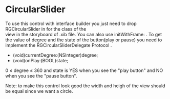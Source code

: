CircularSlider
==============
To use this control with interface builder you just need to drop RGCircularSlider in for the class of the  
view in the storyboard of .xib file. You can also use initWithFrame: . To get the value of degree and the
state of the button(play or pause) you need to implement the RGCircularSliderDelegate Protocol .

- (void)currentDegree:(NSInteger)degree;
- (void)onPlay:(BOOL)state;

0 ≤ degree ≤ 360
and state is YES when you see the "play button" and NO when you see the "pause button".

Note: to make this control look good the width and heigh of the view should be equal since 
we want a circle.

